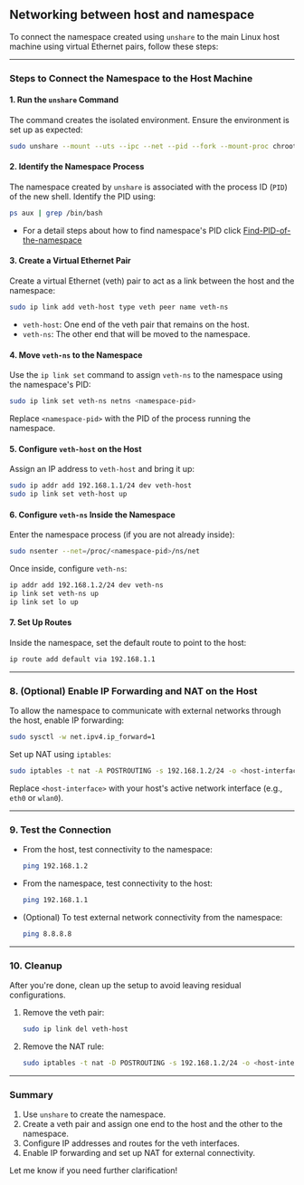 ## Networking between host and namespace

To connect the namespace created using `unshare` to the main Linux host machine using virtual Ethernet pairs, follow these steps:

---

### **Steps to Connect the Namespace to the Host Machine**

#### **1. Run the `unshare` Command**
The command creates the isolated environment. Ensure the environment is set up as expected:
```bash
sudo unshare --mount --uts --ipc --net --pid --fork --mount-proc chroot mycontainer /bin/bash
```

#### **2. Identify the Namespace Process**
The namespace created by `unshare` is associated with the process ID (`PID`) of the new shell. Identify the PID using:
```bash
ps aux | grep /bin/bash
```

- For a detail steps about how to find namespace's PID click [Find-PID-of-the-namespace](11_find_PID.md)

#### **3. Create a Virtual Ethernet Pair**
Create a virtual Ethernet (veth) pair to act as a link between the host and the namespace:
```bash
sudo ip link add veth-host type veth peer name veth-ns
```
- `veth-host`: One end of the veth pair that remains on the host.
- `veth-ns`: The other end that will be moved to the namespace.

#### **4. Move `veth-ns` to the Namespace**
Use the `ip link set` command to assign `veth-ns` to the namespace using the namespace's PID:
```bash
sudo ip link set veth-ns netns <namespace-pid>
```

Replace `<namespace-pid>` with the PID of the process running the namespace.

#### **5. Configure `veth-host` on the Host**
Assign an IP address to `veth-host` and bring it up:
```bash
sudo ip addr add 192.168.1.1/24 dev veth-host
sudo ip link set veth-host up
```

#### **6. Configure `veth-ns` Inside the Namespace**
Enter the namespace process (if you are not already inside):
```bash
sudo nsenter --net=/proc/<namespace-pid>/ns/net
```

Once inside, configure `veth-ns`:
```bash
ip addr add 192.168.1.2/24 dev veth-ns
ip link set veth-ns up
ip link set lo up
```

#### **7. Set Up Routes**
Inside the namespace, set the default route to point to the host:
```bash
ip route add default via 192.168.1.1
```

---

### **8. (Optional) Enable IP Forwarding and NAT on the Host**
To allow the namespace to communicate with external networks through the host, enable IP forwarding:
```bash
sudo sysctl -w net.ipv4.ip_forward=1
```

Set up NAT using `iptables`:
```bash
sudo iptables -t nat -A POSTROUTING -s 192.168.1.2/24 -o <host-interface> -j MASQUERADE
```

Replace `<host-interface>` with your host's active network interface (e.g., `eth0` or `wlan0`).

---

### **9. Test the Connection**
- From the host, test connectivity to the namespace:
  ```bash
  ping 192.168.1.2
  ```
- From the namespace, test connectivity to the host:
  ```bash
  ping 192.168.1.1
  ```
- (Optional) To test external network connectivity from the namespace:
  ```bash
  ping 8.8.8.8
  ```

---

### **10. Cleanup**
After you're done, clean up the setup to avoid leaving residual configurations.

1. Remove the veth pair:
   ```bash
   sudo ip link del veth-host
   ```
2. Remove the NAT rule:
   ```bash
   sudo iptables -t nat -D POSTROUTING -s 192.168.1.2/24 -o <host-interface> -j MASQUERADE
   ```

---

### **Summary**
1. Use `unshare` to create the namespace.
2. Create a veth pair and assign one end to the host and the other to the namespace.
3. Configure IP addresses and routes for the veth interfaces.
4. Enable IP forwarding and set up NAT for external connectivity.

Let me know if you need further clarification!

